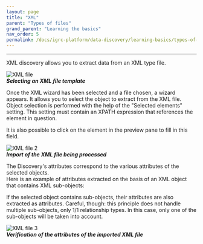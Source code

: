 ```yaml
---
layout: page
title: "XML"
parent: "Types of files"
grand_parent: "Learning the basics"
nav_order: 5
permalink: /docs/igrc-platform/data-discovery/learning-basics/types-of-files/xml/
---
```

---

XML discovery allows you to extract data from an XML type file.   

![XML file]({{site.baseurl}}/docs/igrc-platform/data-discovery/learning-the-basics/types-of-files/images/1-xml.png "XML file")   
**_Selecting an XML file template_**   

Once the XML wizard has been selected and a file chosen, a wizard appears. It allows you to select the object to extract from the XML file. Object selection is performed with the help of the "Selected elements" setting. This setting must contain an XPATH expression that references the element in question.    

It is also possible to click on the element in the preview pane to fill in this field.   

![XML file 2]({{site.baseurl}}/docs/igrc-platform/data-discovery/learning-the-basics/types-of-files/images/2-xml.png "XML file 2")   
**_Import of the XML file being processed_**     

The Discovery's attributes correspond to the various attributes of the selected objects.   
Here is an example of attributes extracted on the basis of an XML object that contains XML sub-objects:   

If the selected object contains sub-objects, their attributes are also extracted as attributes. Careful, though: this principle does not handle multiple sub-objects, only 1/1 relationship types. In this case, only one of the sub-objects will be taken into account.

![XML file 3]({{site.baseurl}}/docs/igrc-platform/data-discovery/learning-the-basics/types-of-files/images/3-xml.png "XML file 3")   
**_Verification of the attributes of the imported XML file_**
